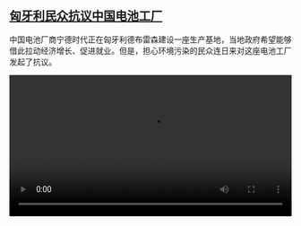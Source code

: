 <!--1680164225000-->
[匈牙利民众抗议中国电池工厂](https://www.dw.com/zh/%E5%8C%88%E7%89%99%E5%88%A9%E6%B0%91%E4%BC%97%E6%8A%97%E8%AE%AE%E4%B8%AD%E5%9B%BD%E7%94%B5%E6%B1%A0%E5%B7%A5%E5%8E%82/a-65167532)
------

<p>中国电池厂商宁德时代正在匈牙利德布雷森建设一座生产基地，当地政府希望能够借此拉动经济增长、促进就业。但是，担心环境污染的民众连日来对这座电池工厂发起了抗议。</small></p><video src="https://tvdownloaddw-a.akamaihd.net/dwtv_video/flv/vdt_zh/2023/bchi230329_001_catldebrecen_01r_AVC_1280x720.mp4" controls style="width:100%"></video>
